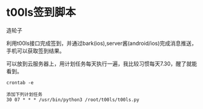 # t00ls签到脚本

造轮子

利用t00ls接口完成签到，并通过bark(ios),server酱(android/ios)完成消息推送，手机可以获取签到结果。

可以放到云服务器上，用计划任务每天执行一遍，我比较习惯每天7.30，醒了就能看到。

```
crontab -e

添加下列计划任务
30 07 * * * /usr/bin/python3 /root/t00ls/t00ls.py
```